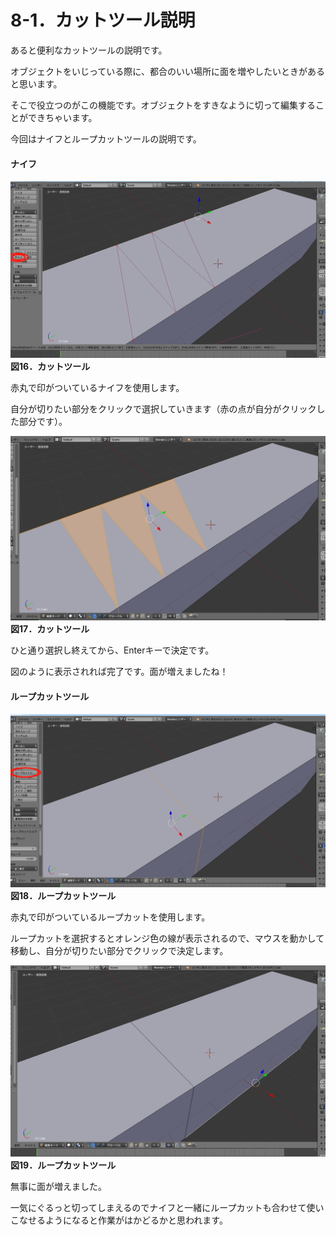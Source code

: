 # 8-1．カットツール説明

あると便利なカットツールの説明です。

オブジェクトをいじっている際に、都合のいい場所に面を増やしたいときがあると思います。

そこで役立つのがこの機能です。オブジェクトをすきなように切って編集することができちゃいます。

今回はナイフとループカットツールの説明です。

#### ナイフ

![](/Graphics/Blender/cut1.png)**図16．カットツール**

赤丸で印がついているナイフを使用します。

自分が切りたい部分をクリックで選択していきます（赤の点が自分がクリックした部分です）。

![](/Graphics/Blender/cut2.png)**図17．カットツール**

ひと通り選択し終えてから、Enterキーで決定です。

図のように表示されれば完了です。面が増えましたね！

#### 

#### ループカットツール

![](/Graphics/Blender/Loopcut1.png)**図18．ループカットツール**

赤丸で印がついているループカットを使用します。

ループカットを選択するとオレンジ色の線が表示されるので、マウスを動かして移動し、自分が切りたい部分でクリックで決定します。

![](/Graphics/Blender/Loopcut2.png)**図19．ループカットツール**

無事に面が増えました。

一気にぐるっと切ってしまえるのでナイフと一緒にループカットも合わせて使いこなせるようになると作業がはかどるかと思われます。

